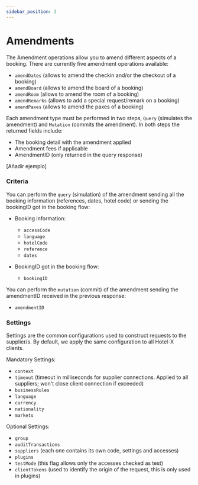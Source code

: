 ```yaml
---
sidebar_position: 3
---
```


# Amendments

The Amendment operations allow you to amend different aspects of a booking. There are currently five amendment operations available:

* `amendDates` (allows to amend the checkin and/or the checkout of a booking)
* `amendBoard` (allows to amend the board of a booking)
* `amendRoom` (allows to amend the room of a booking)
* `amendRemarks` (allows to add a special request/remark on a booking)
* `amendPaxes` (allows to amend the paxes of a booking)

Each amendment type must be performed in two steps, `Query` (simulates the amendment) and `Mutation` (commits the amendment). In both steps the returned fields include:

* The booking detail with the amendment applied
* Amendment fees if applicable
* AmendmentID (only returned in the query response)

[Añadir ejemplo]

### Criteria 

You can perform the `query` (simulation) of the amendment sending all the booking information (references, dates, hotel code) or sending the bookingID got in the booking flow:

* Booking information:
   * `accessCode`
   * `language`
   * `hotelCode`
   * `reference`
   * `dates`

* BookingID got in the booking flow:
   * `bookingID`

You can perform the `mutation` (commit) of the amendment sending the amendmentID received in the previous response:
* `amendmentID`

### Settings 

Settings are the common configurations used to construct requests to the supplier/s. By default, we apply the same configuration to all Hotel-X clients.

Mandatory Settings:
* `context`
* `timeout` (timeout in milliseconds for supplier connections. Applied to all suppliers; won't close client connection if exceeded)
* `businessRules`
* `language`
* `currency`
* `nationality`
* `markets`

Optional Settings:
* `group`
* `auditTransactions`
* `suppliers` (each one contains its own code, settings and accesses)
* `plugins`
* `testMode` (this flag allows only the accesses checked as test)
* `clientTokens` (used to identify the origin of the request, this is only used in plugins)